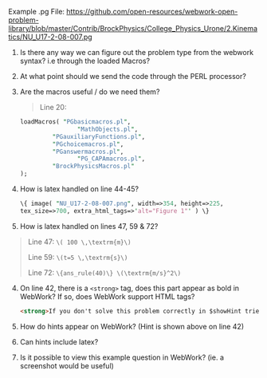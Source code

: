 Example .pg File:
https://github.com/open-resources/webwork-open-problem-library/blob/master/Contrib/BrockPhysics/College_Physics_Urone/2.Kinematics/NU_U17-2-08-007.pg

1. Is there any way we can figure out the problem type from the webwork syntax? i.e through the loaded Macros?

2. At what point should we send the code through the PERL processor?

3. Are the macros useful / do we need them? 

   >  Line 20:

   ```perl
   loadMacros( "PGbasicmacros.pl",
                   "MathObjects.pl",
   	        "PGauxiliaryFunctions.pl",
   	        "PGchoicemacros.pl",
   	        "PGanswermacros.pl",
                   "PG_CAPAmacros.pl",
       		"BrockPhysicsMacros.pl"
   );
   ```

4. How is latex handled on line 44-45? 

   ```perl
   \{ image( "NU_U17-2-08-007.png", width=>354, height=>225,  
   tex_size=>700, extra_html_tags=>'alt="Figure 1"' ) \}
   ```

5. How is latex handled on lines 47, 59 & 72?

  > Line 47:  `\( 100 \,\textrm{m}\)`
  >
  > Line 59:  `\(t=5 \,\textrm{s}\)`
  >
  > Line 72:  `\{ans_rule(40)\} \(\textrm{m/s}^2\)`

4. On line 42, there is a `<strong>` tag, does this part appear as bold in WebWork? If so, does WebWork support HTML tags? 

   ```html
   <strong>If you don't solve this problem correctly in $showHint tries, you can get a hint.</strong>
   ```

5. How do hints appear on WebWork? (Hint is shown above on line 42)

6. Can hints include latex?

7. Is it possible to view this example question in WebWork? (ie. a screenshot would be useful)

